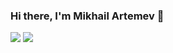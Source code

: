 ### Hi there, I'm Mikhail Artemev 👋

<!--
**Artemev1986/Artemev1986** is a ✨ _special_ ✨ repository because its `README.md` (this file) appears on your GitHub profile.

Here are some ideas to get you started:

- 🔭 I’m currently working on ...
- 🌱 I’m currently learning ...
- 👯 I’m looking to collaborate on ...
- 🤔 I’m looking for help with ...
- 💬 Ask me about ...
- 📫 How to reach me: ...
- 😄 Pronouns: ...
- ⚡ Fun fact: ...
-->
![](https://github-profile-summary-cards.vercel.app/api/cards/stats?username=Artemev1986&theme=solarized_dark) ![](https://github-profile-summary-cards.vercel.app/api/cards/repos-per-language?username=Artemev1986&theme=solarized_dark)
